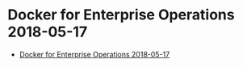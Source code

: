 Docker for Enterprise Operations 2018-05-17
===========================================

[TOC levels=1-3]: # " "

- [Docker for Enterprise Operations 2018-05-17](#docker-for-enterprise-operations-2018-05-17)


